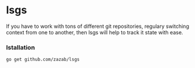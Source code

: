 # lsgs
If you have to work with tons of different git repositories, regulary switching context from one to another, then lsgs will help to track it state with ease.

### Istallation
`go get github.com/zazab/lsgs`
